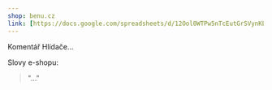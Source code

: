 ```yaml
---
shop: benu.cz
link: [https://docs.google.com/spreadsheets/d/12Ool0WTPw5nTcEutGrSVynKLX2PjRV8eR97PXc7wxes/edit?usp=sharing](https://docs.google.com/spreadsheets/d/1cnmXQTNWO49igK_RVkBvAMFUCO4Y_gjkDlfWq5PZt_Q/edit#gid=572046636)
---
```


Komentář Hlídače...

Slovy e-shopu:

> "..."
